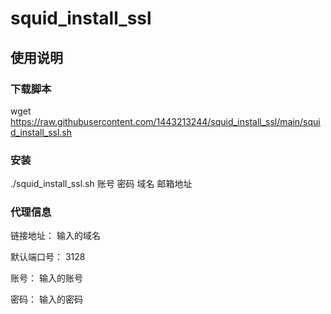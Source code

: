 # squid_install_ssl
## 使用说明
### 下载脚本
wget https://raw.githubusercontent.com/1443213244/squid_install_ssl/main/squid_install_ssl.sh

### 安装
./squid_install_ssl.sh 账号 密码 域名  邮箱地址

### 代理信息
链接地址： 输入的域名

默认端口号： 3128

账号： 输入的账号

密码： 输入的密码
